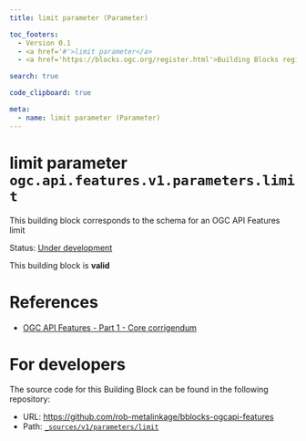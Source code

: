```yaml
---
title: limit parameter (Parameter)

toc_footers:
  - Version 0.1
  - <a href='#'>limit parameter</a>
  - <a href='https://blocks.ogc.org/register.html'>Building Blocks register</a>

search: true

code_clipboard: true

meta:
  - name: limit parameter (Parameter)
---
```



# limit parameter `ogc.api.features.v1.parameters.limit`

This building block corresponds to the schema for an OGC API Features limit

<p class="status">
    <span data-rainbow-uri="http://www.opengis.net/def/status">Status</span>:
    <a href="http://www.opengis.net/def/status/under-development" target="_blank" data-rainbow-uri>Under development</a>
</p>

<aside class="success">
This building block is <strong>valid</strong>
</aside>

# References

* [OGC API Features - Part 1 - Core corrigendum](https://docs.ogc.org/is/17-069r4/17-069r4.html)

# For developers

The source code for this Building Block can be found in the following repository:

* URL: <a href="https://github.com/rob-metalinkage/bblocks-ogcapi-features" target="_blank">https://github.com/rob-metalinkage/bblocks-ogcapi-features</a>
* Path:
<code><a href="https://github.com/rob-metalinkage/bblocks-ogcapi-features/blob/HEAD/_sources/v1/parameters/limit" target="_blank">_sources/v1/parameters/limit</a></code>

